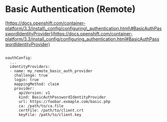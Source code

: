 # Basic Authentication \(Remote\)

[https://docs.openshift.com/container-platform/3.3/install\_config/configuring\_authentication.html\#BasicAuthPasswordIdentityProvider](https://docs.openshift.com/container-platform/3.3/install_config/configuring_authentication.html#BasicAuthPasswordIdentityProvider)

```text

oauthConfig:
  ...
  identityProviders:
  - name: my_remote_basic_auth_provider
    challenge: true
    login: true
    mappingMethod: claim
    provider:
      apiVersion: v1
      kind: BasicAuthPasswordIdentityProvider
      url: https://foobar.exmaple.com/basic.php
      ca: /path/to/ca.file
      certFile: /path/to/client.crt
      keyFile: /path/to/client.key
```


